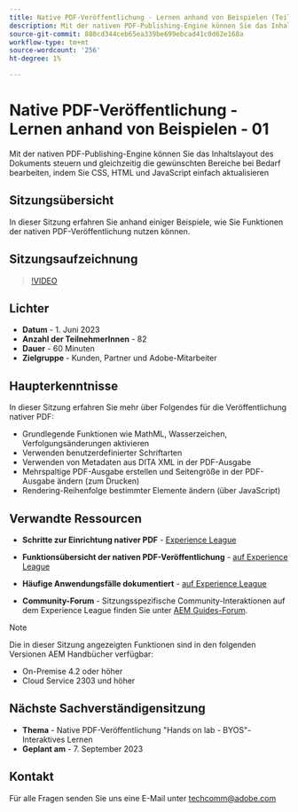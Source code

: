 ```yaml
---
title: Native PDF-Veröffentlichung - Lernen anhand von Beispielen (Teil 1)
description: Mit der nativen PDF-Publishing-Engine können Sie das Inhaltslayout des Dokuments steuern und gleichzeitig die gewünschten-Abschnitte bei Bedarf bearbeiten, indem Sie CSS, HTML und JavaScript einfach aktualisieren.
source-git-commit: 880cd344ceb65ea339be699ebcad41c0d62e168a
workflow-type: tm+mt
source-wordcount: '256'
ht-degree: 1%

---
```


# Native PDF-Veröffentlichung - Lernen anhand von Beispielen - 01

Mit der nativen PDF-Publishing-Engine können Sie das Inhaltslayout des Dokuments steuern und gleichzeitig die gewünschten Bereiche bei Bedarf bearbeiten, indem Sie CSS, HTML und JavaScript einfach aktualisieren

## Sitzungsübersicht

In dieser Sitzung erfahren Sie anhand einiger Beispiele, wie Sie Funktionen der nativen PDF-Veröffentlichung nutzen können.

## Sitzungsaufzeichnung

>[!VIDEO](https://video.tv.adobe.com/v/3420092/native-pdf-aem-guides?quality=12&learn=on)

## Lichter

- **Datum** - 1. Juni 2023
- **Anzahl der TeilnehmerInnen** - 82
- **Dauer** - 60 Minuten
- **Zielgruppe** - Kunden, Partner und Adobe-Mitarbeiter

## Haupterkenntnisse

In dieser Sitzung erfahren Sie mehr über Folgendes für die Veröffentlichung nativer PDF:
- Grundlegende Funktionen wie MathML, Wasserzeichen, Verfolgungsänderungen aktivieren
- Verwenden benutzerdefinierter Schriftarten
- Verwenden von Metadaten aus DITA XML in der PDF-Ausgabe
- Mehrspaltige PDF-Ausgabe erstellen und Seitengröße in der PDF-Ausgabe ändern (zum Drucken)
- Rendering-Reihenfolge bestimmter Elemente ändern (über JavaScript)


## Verwandte Ressourcen

- **Schritte zur Einrichtung nativer PDF** - [Experience League](https://experienceleague.adobe.com/docs/experience-manager-guides-learn/tutorials/knowledge-base/kb-articles/publishing/configuring-aem-environment-for-native-pdf-publishing.html?lang=en)

- **Funktionsübersicht der nativen PDF-Veröffentlichung** - [auf Experience League](https://experienceleague.adobe.com/docs/experience-manager-guides-learn/tutorials/knowledge-base/expert-session/native-pdf-publishing-essentials-feb23.html?lang=en)

- **Häufige Anwendungsfälle dokumentiert** - [auf Experience League](https://experienceleague.adobe.com/docs/experience-manager-guides-learn/tutorials/install-guide/on-prem-ig/output-gen-config/config-native-pdf-publish/content-styles/stylesheet.html?lang=en)

- **Community-Forum** - Sitzungsspezifische Community-Interaktionen auf dem Experience League finden Sie unter  [AEM Guides-Forum](https://experienceleaguecommunities.adobe.com/t5/experience-manager-guides/bd-p/xml-documentation-discussions).

>[!NOTE]
>
> Die in dieser Sitzung angezeigten Funktionen sind in den folgenden Versionen AEM Handbücher verfügbar:
> - On-Premise 4.2 oder höher
> - Cloud Service 2303 und höher

## Nächste Sachverständigensitzung

- **Thema** - Native PDF-Veröffentlichung &quot;Hands on lab - BYOS&quot;- Interaktives Lernen
- **Geplant am** - 7. September 2023

## Kontakt

Für alle Fragen senden Sie uns eine E-Mail unter <techcomm@adobe.com>
